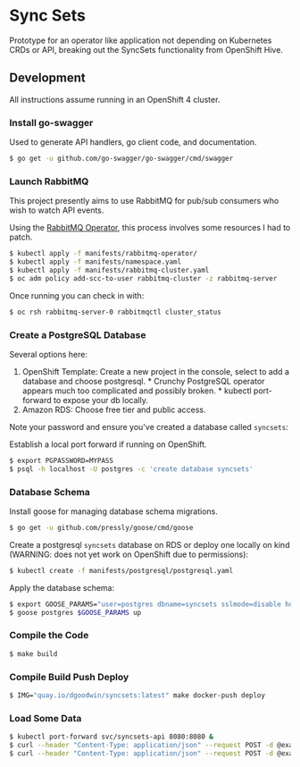 # Sync Sets

Prototype for an operator like application not depending on Kubernetes CRDs or API, breaking out the SyncSets functionality from OpenShift Hive.

## Development

All instructions assume running in an OpenShift 4 cluster.

### Install go-swagger

Used to generate API handlers, go client code, and documentation.

```bash
$ go get -u github.com/go-swagger/go-swagger/cmd/swagger
```

### Launch RabbitMQ

This project presently aims to use RabbitMQ for pub/sub consumers who wish to watch API events.

Using the [RabbitMQ Operator](https://www.rabbitmq.com/kubernetes/operator/operator-overview.html), this process involves some resources I had to patch.

```bash
$ kubectl apply -f manifests/rabbitmq-operator/
$ kubectl apply -f manifests/namespace.yaml
$ kubectl apply -f manifests/rabbitmq-cluster.yaml
$ oc adm policy add-scc-to-user rabbitmq-cluster -z rabbitmq-server
```

Once running you can check in with:

```bash
$ oc rsh rabbitmq-server-0 rabbitmqctl cluster_status
```

### Create a PostgreSQL Database

Several options here:

  1. OpenShift Template: Create a new project in the console, select to add a database and choose postgresql.
    * Crunchy PostgreSQL operator appears much too complicated and possibly broken.
    * kubectl port-forward to expose your db locally.
  1. Amazon RDS: Choose free tier and public access.

Note your password and ensure you've created a database called `syncsets`:

Establish a local port forward if running on OpenShift.

```bash
$ export PGPASSWORD=MYPASS
$ psql -h localhost -U postgres -c 'create database syncsets'
```

### Database Schema

Install goose for managing database schema migrations.

```bash
$ go get -u github.com/pressly/goose/cmd/goose
```

Create a postgresql `syncsets` database on RDS or deploy one locally on kind (WARNING: does not yet work on OpenShift due to permissions):

```bash
$ kubectl create -f manifests/postgresql/postgresql.yaml
```

Apply the database schema:

```bash
$ export GOOSE_PARAMS="user=postgres dbname=syncsets sslmode=disable host=localhost password=MYPASS"
$ goose postgres $GOOSE_PARAMS up
```

### Compile the Code

```bash
$ make build
```

### Compile Build Push Deploy

```bash
$ IMG="quay.io/dgoodwin/syncsets:latest" make docker-push deploy
```

### Load Some Data

```bash
$ kubectl port-forward svc/syncsets-api 8080:8080 &
$ curl --header "Content-Type: application/json" --request POST -d @examples/cluster.json http://localhost:8080/clusters
$ curl --header "Content-Type: application/json" --request POST -d @examples/syncset.json http://localhost:8080/syncsets
```
